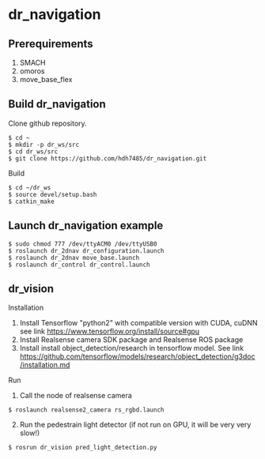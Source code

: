# dr_navigation

## Prerequirements
1. SMACH
2. omoros
3. move_base_flex

## Build dr_navigation
Clone github repository.
```
$ cd ~
$ mkdir -p dr_ws/src
$ cd dr_ws/src
$ git clone https://github.com/hdh7485/dr_navigation.git
```
Build
```
$ cd ~/dr_ws
$ source devel/setup.bash
$ catkin_make
```

## Launch dr_navigation example
```
$ sudo chmod 777 /dev/ttyACM0 /dev/ttyUSB0
$ roslaunch dr_2dnav dr_configuration.launch
$ roslaunch dr_2dnav move_base.launch
$ roslaunch dr_control dr_control.launch
```
## dr_vision
Installation
1) Install Tensorflow "python2" with compatible version with CUDA, cuDNN see link https://www.tensorflow.org/install/source#gpu
2) Install Realsense camera SDK package and Realsense ROS package
3) Install install object_detection/research in tensorflow model. See link https://github.com/tensorflow/models/research/object_detection/g3doc/installation.md

Run
1) Call the node of realsense camera
```
$ roslaunch realsense2_camera rs_rgbd.launch
```
2) Run the pedestrain light detector (if not run on GPU, it will be very very slow!)
```
$ rosrun dr_vision pred_light_detection.py
```
